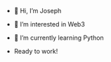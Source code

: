 - 👋 Hi, I’m Joseph
- 👀 I’m interested in Web3
- 🌱 I’m currently learning Python

- Ready to work!

<!---
Joseph15269/Joseph15269 is a ✨ special ✨ repository because its `README.md` (this file) appears on your GitHub profile.
You can click the Preview link to take a look at your changes.
--->
